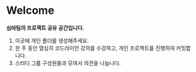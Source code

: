 # Welcome

**심바팀의 프로젝트 공유 공간입니다.**

1. 이곳에 개인 폴더를 생성해주세요.
2. 한 주 동안 열심히 코드라이언 강의를 수강하고, 개인 프로젝트를 진행하여 커밋합니다. 
3. 스터디 그룹 구성원들과 모여서 의견을 나눕니다. 
